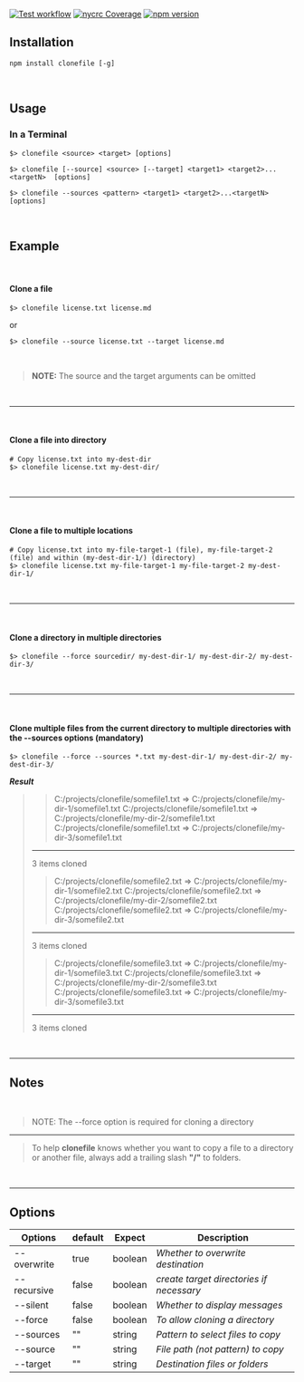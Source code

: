 [![Test workflow](https://github.com/thimpat/clonefile/actions/workflows/test.yml/badge.svg)](https://github.com/thimpat/clonefile/actions/workflows/test.yml)
[![nycrc Coverage](https://img.shields.io/nycrc/thimpat/clonefile?preferredThreshold=lines)](https://github.com/thimpat/clonefile/blob/main/README.md)
[![npm version](https://badge.fury.io/js/clonefile.svg)](https://www.npmjs.com/package/clonefile)

## Installation

```shell
npm install clonefile [-g]
```

<br/>

## Usage

### In a Terminal

```shell
$> clonefile <source> <target> [options] 
```

```shell
$> clonefile [--source] <source> [--target] <target1> <target2>...<targetN>  [options] 
```

```shell
$> clonefile --sources <pattern> <target1> <target2>...<targetN>  [options] 
```

<br/>

## Example

<br/>

#### Clone a file

```shell
$> clonefile license.txt license.md  
```

or

```shell
$> clonefile --source license.txt --target license.md  
```

<br/>

> **NOTE:** The source and the target arguments can be omitted

<br/>

---

<br/>

#### Clone a file into directory

```shell
# Copy license.txt into my-dest-dir
$> clonefile license.txt my-dest-dir/  
```

<br/>


---

<br/>

#### Clone a file to multiple locations

```shell
# Copy license.txt into my-file-target-1 (file), my-file-target-2 (file) and within (my-dest-dir-1/) (directory)
$> clonefile license.txt my-file-target-1 my-file-target-2 my-dest-dir-1/   
```

<br/>

---

<br/>

#### Clone a directory in multiple directories

```shell
$> clonefile --force sourcedir/ my-dest-dir-1/ my-dest-dir-2/ my-dest-dir-3/  
```

<br/>

---

<br/>

#### Clone multiple files from the current directory to multiple directories with the --sources options (mandatory)

```shell
$> clonefile --force --sources *.txt my-dest-dir-1/ my-dest-dir-2/ my-dest-dir-3/  
```

**_Result_**

> >C:/projects/clonefile/somefile1.txt => C:/projects/clonefile/my-dir-1/somefile1.txt
> C:/projects/clonefile/somefile1.txt => C:/projects/clonefile/my-dir-2/somefile1.txt
> C:/projects/clonefile/somefile1.txt => C:/projects/clonefile/my-dir-3/somefile1.txt
> --------------
> 3 items cloned
> 
> >C:/projects/clonefile/somefile2.txt => C:/projects/clonefile/my-dir-1/somefile2.txt
> C:/projects/clonefile/somefile2.txt => C:/projects/clonefile/my-dir-2/somefile2.txt
> C:/projects/clonefile/somefile2.txt => C:/projects/clonefile/my-dir-3/somefile2.txt
> --------------
> 3 items cloned
> 
> >C:/projects/clonefile/somefile3.txt => C:/projects/clonefile/my-dir-1/somefile3.txt
> C:/projects/clonefile/somefile3.txt => C:/projects/clonefile/my-dir-2/somefile3.txt
> C:/projects/clonefile/somefile3.txt => C:/projects/clonefile/my-dir-3/somefile3.txt
> --------------
> 3 items cloned

<br/>

---

## Notes

<br/>

> NOTE: The --force option is required for cloning a directory

----

> To help **clonefile** knows whether you want to copy a file to a directory or another file, 
> always add a trailing slash **"/"** to folders.


<br/>

---

## Options


| **Options**   | **default** | **Expect**  | **Description**                          | 
|---------------|-------------|-------------|------------------------------------------|
| --overwrite   | true        | boolean     | _Whether to overwrite destination_       |
| --recursive   | false       | boolean     | _create target directories if necessary_ |
| --silent      | false       | boolean     | _Whether to display messages_            |
| --force       | false       | boolean     | _To allow cloning a directory_           |
| --sources     | ""          | string      | _Pattern to select files to copy_        |
| --source      | ""          | string      | _File path (not pattern) to copy_        |
| --target      | ""          | string      | _Destination files or folders_           |



<br/>


